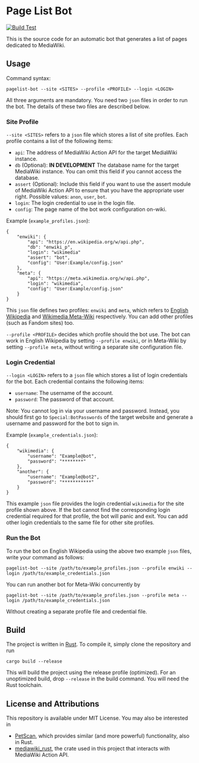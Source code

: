 # Page List Bot
[![Build Test](https://github.com/milkydeferwm/pagelist-bot/actions/workflows/rust.yml/badge.svg)](https://github.com/milkydeferwm/pagelist-bot/actions/workflows/rust.yml)

This is the source code for an automatic bot that generates a list of pages dedicated to MediaWiki.

## Usage
Command syntax:
```
pagelist-bot --site <SITES> --profile <PROFILE> --login <LOGIN>
```
All three arguments are mandatory.
You need two `json` files in order to run the bot. The details of these two files are described below.
### Site Profile
`--site <SITES>` refers to a `json` file which stores a list of site profiles. Each profile contains a list of the following items:
- `api`: The address of MediaWiki Action API for the target MediaWiki instance.
- `db` (Optional): **IN DEVELOPMENT** The database name for the target MediaWiki instance. You can omit this field if you cannot access the database.
- `assert` (Optional): Include this field if you want to use the assert module of MediaWiki Action API to ensure that you have the appropriate user right. Possible values: `anon`, `user`, `bot`.
- `login`: The login credential to use in the login file.
- `config`: The page name of the bot work configuration on-wiki.

Example (`example_profiles.json`):
```
{
    "enwiki": {
        "api": "https://en.wikipedia.org/w/api.php",
        "db": "enwiki_p",
        "login": "wikimedia"
        "assert": "bot",
        "config": "User:Example/config.json"
    },
    "meta": {
        "api": "https://meta.wikimedia.org/w/api.php",
        "login": "wikimedia",
        "config": "User:Example/config.json"
    }
}
```
This `json` file defines two profiles: `enwiki` and `meta`, which refers to [English Wikipedia](https://en.wikipedia.org) and [Wikimedia Meta-Wiki](https://meta.wikimedia.org) respectively. You can add other profiles (such as Fandom sites) too.

`--profile <PROFILE>` decides which profile should the bot use. The bot can work in English Wikipedia by setting `--profile enwiki`, or in Meta-Wiki by setting `--profile meta`, without writing a separate site configuration file.
### Login Credential
`--login <LOGIN>` refers to a `json` file which stores a list of login credentials for the bot. Each credential contains the following items:
- `username`: The username of the account.
- `password`: The password of that account.

Note: You cannot log in via your username and password. Instead, you should first go to `Special:BotPasswords` of the target website and generate a username and password for the bot to sign in.

Example (`example_credentials.json`):
```
{
    "wikimedia": {
        "username": "Example@bot",
        "password": "********"
    },
    "another": {
        "username": "Example@bot2",
        "password": "***********"
    }
}
```
This example `json` file provides the login credential `wikimedia` for the site profile shown above. If the bot cannot find the corresponding login credential required for that profile, the bot will panic and exit. You can add other login credentials to the same file for other site profiles.

### Run the Bot
To run the bot on English Wikipedia using the above two example `json` files, write your command as follows:
```
pagelist-bot --site /path/to/example_profiles.json --profile enwiki --login /path/to/example_credentials.json
```
You can run another bot for Meta-Wiki concurrently by
```
pagelist-bot --site /path/to/example_profiles.json --profile meta --login /path/to/example_credentials.json
```
Without creating a separate profile file and credential file.

## Build
The project is written in [Rust](https://www.rust-lang.org). To compile it, simply clone the repository and run
```
cargo build --release
```
This will build the project using the release profile (optimized). For an unoptimized build, drop `--release` in the build command. You will need the Rust toolchain.

## License and Attributions
This repository is available under MIT License. You may also be interested in
- [PetScan](https://github.com/magnusmanske/petscan_rs), which provides similar (and more powerful) functionality, also in Rust.
- [mediawiki_rust](https://github.com/magnusmanske/mediawiki_rust), the crate used in this project that interacts with MediaWiki Action API.
